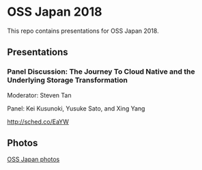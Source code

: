 # OSS Japan 2018

This repo contains presentations for OSS Japan 2018.

## Presentations
### Panel Discussion: The Journey To Cloud Native and the Underlying Storage Transformation
Moderator: Steven Tan

Panel: Kei Kusunoki, Yusuke Sato, and Xing Yang

http://sched.co/EaYW

## Photos

[OSS Japan photos](https://www.flickr.com/photos/157033335@N08/albums/72157697000792441)
